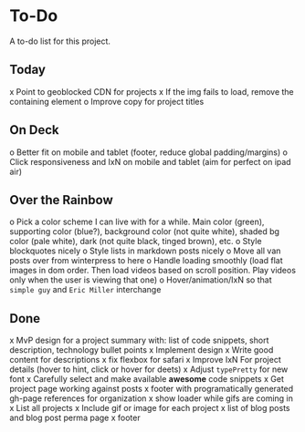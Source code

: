# To-Do

A to-do list for this project.

## Today
x Point to geoblocked CDN for projects
x If the img fails to load, remove the containing element
o Improve copy for project titles

## On Deck
o Better fit on mobile and tablet (footer, reduce global padding/margins)
o Click responsiveness and IxN on mobile and tablet (aim for perfect on ipad air)

## Over the Rainbow
o Pick a color scheme I can live with for a while. Main color (green), supporting color (blue?), background color (not quite white), shaded bg color (pale white), dark (not quite black, tinged brown), etc.
o Style blockquotes nicely
o Style lists in markdown posts nicely
o Move all van posts over from winterpress to here
o Handle loading smoothly (load flat images in dom order. Then load videos based on scroll position. Play videos only when the user is viewing that one)
o Hover/animation/IxN so that `simple guy` and `Eric Miller` interchange

## Done
x MvP design for a project summary with: list of code snippets, short description, technology bullet points
x Implement design
x Write good content for descriptions
x fix flexbox for safari
x Improve IxN For project details (hover to hint, click or hover for deets)
x Adjust `typePretty` for new font
x Carefully select and make available **awesome** code snippets
x Get project page working against posts
x footer with programatically generated gh-page references for organization
x show loader while gifs are coming in
x List all projects
x Include gif or image for each project
x list of blog posts and blog post perma page
x footer

